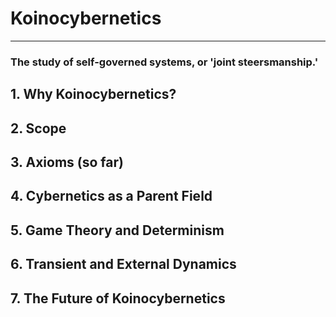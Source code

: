 # Koinocybernetics
---
### The study of self-governed systems, or 'joint steersmanship.'

## 1. Why Koinocybernetics?

## 2. Scope

## 3. Axioms (so far)

## 4. Cybernetics as a Parent Field

## 5. Game Theory and Determinism

## 6. Transient and External Dynamics

## 7. The Future of Koinocybernetics
